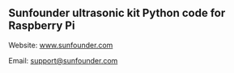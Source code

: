 ## Sunfounder ultrasonic kit Python code for Raspberry Pi

Website:
	www.sunfounder.com

Email:
	support@sunfounder.com

